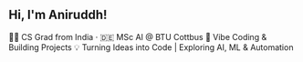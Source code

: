 ## Hi, I'm Aniruddh!

👨‍💻 CS Grad from India · 🇩🇪 MSc AI @ BTU Cottbus
🚀 Vibe Coding & Building Projects
💡 Turning Ideas into Code | Exploring AI, ML & Automation

